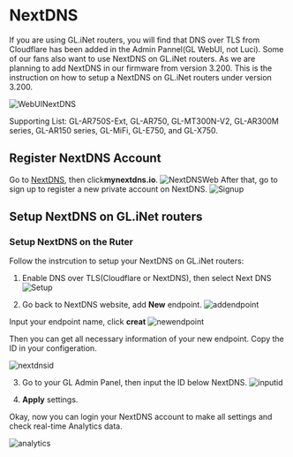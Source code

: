# NextDNS
If you are using GL.iNet routers, you will find that DNS over TLS from Cloudflare has been added in the Admin Pannel(GL WebUI, not Luci). 
Some of our fans also want to use NextDNS on GL.iNet routers. As we are planning to add NextDNS in our firmware from version 3.200. This is the instruction on how to setup a NextDNS on GL.iNet routers under version 3.200.

![WebUINextDNS](https://static.gl-inet.com/docs/en/3/app/nextdns/ndwebui.jpg) 


Supporting List:
GL-AR750S-Ext, GL-AR750, GL-MT300N-V2, GL-AR300M series, GL-AR150 series, GL-MiFi, GL-E750, and GL-X750. 

## Register NextDNS Account 
Go to [NextDNS](https://nextdns.io/?from=amdj8sqt), then click**mynextdns.io**.
![NextDNSWeb](https://static.gl-inet.com/docs/en/3/app/nextdns/website.jpg)
After that, go to sign up to register a new private account on NextDNS. 
![Signup](https://static.gl-inet.com/docs/en/3/app/nextdns/signup.jpg)


##  Setup NextDNS on GL.iNet routers

### Setup NextDNS on the Ruter
Follow the instrcution to setup your NextDNS on GL.iNet routers:

1. Enable DNS over TLS(Cloudflare or NextDNS), then select Next DNS![Setup](https://static.gl-inet.com/docs/en/3/app/nextdns/ndselect.jpg)

2. Go back to NextDNS website, add **New** endpoint. 
![addendpoint](https://static.gl-inet.com/docs/en/3/app/nextdns/addendpoint.jpg)
 
Input your endpoint name, click **creat**
![newendpoint](https://static.gl-inet.com/docs/en/3/app/nextdns/newendpoint.jpg)

Then you can get all necessary information of your new endpoint. Copy the ID in your configeration. 

![nextdnsid](https://static.gl-inet.com/docs/en/3/app/nextdns/epid.jpg)

3. Go to your GL Admin Panel, then input the ID below NextDNS. 
![inputid](https://static.gl-inet.com/docs/en/3/app/nextdns/idinput.jpg)

4. **Apply** settings. 

Okay, now you can login your NextDNS account to make all settings and check real-time Analytics data.

![analytics](https://static.gl-inet.com/docs/en/3/app/nextdns/ndanalytics.jpg)